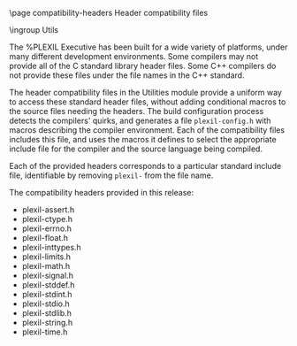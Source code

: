 \page compatibility-headers Header compatibility files

\ingroup Utils

The %PLEXIL Executive has been built for a wide variety of platforms,
under many different development environments.  Some compilers may not
provide all of the C standard library header files.  Some C++
compilers do not provide these files under the file names in the C++
standard.

The header compatibility files in the Utilities module provide a
uniform way to access these standard header files, without adding
conditional macros to the source files needing the headers.  The build
configuration process detects the compilers' quirks, and generates a
file `plexil-config.h` with macros describing the compiler
environment.  Each of the compatibility files includes this file, and
uses the macros it defines to select the appropriate include file for
the compiler and the source language being compiled.

Each of the provided headers corresponds to a particular standard
include file, identifiable by removing `plexil-` from the file name.

The compatibility headers provided in this release:

+ plexil-assert.h
+ plexil-ctype.h
+ plexil-errno.h
+ plexil-float.h
+ plexil-inttypes.h
+ plexil-limits.h
+ plexil-math.h
+ plexil-signal.h
+ plexil-stddef.h
+ plexil-stdint.h
+ plexil-stdio.h
+ plexil-stdlib.h
+ plexil-string.h
+ plexil-time.h
